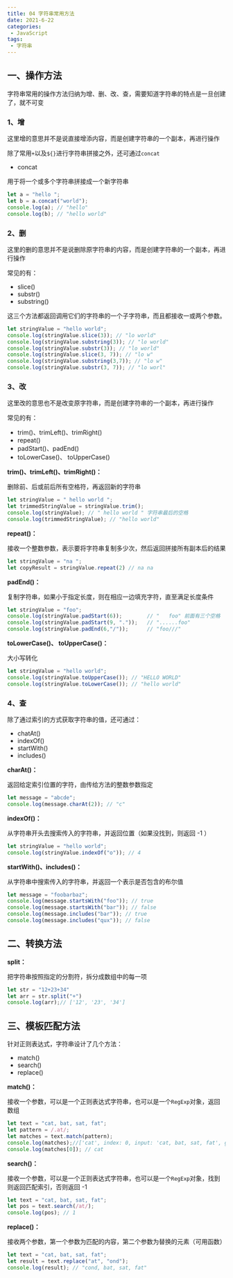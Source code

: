 ```yaml
---
title: 04 字符串常用方法
date: 2021-6-22
categories: 
 - JavaScript
tags:
 - 字符串
---
```


## 一、操作方法

字符串常用的操作方法归纳为增、删、改、查，需要知道字符串的特点是一旦创建了，就不可变

### 1、增

这里增的意思并不是说直接增添内容，而是创建字符串的一个副本，再进行操作

除了常用`+`以及`${}`进行字符串拼接之外，还可通过`concat`

- concat

用于将一个或多个字符串拼接成一个新字符串

```js
let a = "hello ";
let b = a.concat("world");
console.log(a); // "hello"
console.log(b); // "hello world"
```

### 2、删

这里的删的意思并不是说删除原字符串的内容，而是创建字符串的一个副本，再进行操作

常见的有：

- slice()
- substr()
- substring()

这三个方法都返回调用它们的字符串的一个子字符串，而且都接收一或两个参数。

```js
let stringValue = "hello world";
console.log(stringValue.slice(3)); // "lo world"
console.log(stringValue.substring(3)); // "lo world"
console.log(stringValue.substr(3)); // "lo world"
console.log(stringValue.slice(3, 7)); // "lo w"
console.log(stringValue.substring(3,7)); // "lo w"
console.log(stringValue.substr(3, 7)); // "lo worl"
```

### 3、改

这里改的意思也不是改变原字符串，而是创建字符串的一个副本，再进行操作

常见的有：

- trim()、trimLeft()、trimRight()
- repeat()
- padStart()、padEnd()
- toLowerCase()、 toUpperCase()

**trim()、trimLeft()、trimRight()：**

删除前、后或前后所有空格符，再返回新的字符串

```js
let stringValue = " hello world ";
let trimmedStringValue = stringValue.trim();
console.log(stringValue); // " hello world " 字符串最后的空格
console.log(trimmedStringValue); // "hello world"
```

**repeat()：**

接收一个整数参数，表示要将字符串复制多少次，然后返回拼接所有副本后的结果

```js
let stringValue = "na ";
let copyResult = stringValue.repeat(2) // na na 
```

**padEnd()：**

复制字符串，如果小于指定长度，则在相应一边填充字符，直至满足长度条件

```js
let stringValue = "foo";
console.log(stringValue.padStart(6));        // "   foo" 前面有三个空格
console.log(stringValue.padStart(9, "."));   // "......foo"
console.log(stringValue.padEnd(6,"/"));      // "foo///" 
```

**toLowerCase()、 toUpperCase()：**

大小写转化

```js
let stringValue = "hello world";
console.log(stringValue.toUpperCase()); // "HELLO WORLD"
console.log(stringValue.toLowerCase()); // "hello world"
```

### 4、查

除了通过索引的方式获取字符串的值，还可通过：

- chatAt()
- indexOf()
- startWith()
- includes()

**charAt()：**

返回给定索引位置的字符，由传给方法的整数参数指定

```js
let message = "abcde";
console.log(message.charAt(2)); // "c"
```

**indexOf()：**

从字符串开头去搜索传入的字符串，并返回位置（如果没找到，则返回 -1 ）

```js
let stringValue = "hello world";
console.log(stringValue.indexOf("o")); // 4
```

**startWith()、includes()：**

从字符串中搜索传入的字符串，并返回一个表示是否包含的布尔值

```js
let message = "foobarbaz";
console.log(message.startsWith("foo")); // true
console.log(message.startsWith("bar")); // false
console.log(message.includes("bar")); // true
console.log(message.includes("qux")); // false
```

## 二、转换方法

**split：**

把字符串按照指定的分割符，拆分成数组中的每一项

```js
let str = "12+23+34"
let arr = str.split("+") 
console.log(arr);// ['12', '23', '34']
```

## 三、模板匹配方法

针对正则表达式，字符串设计了几个方法：

- match()
- search()
- replace()

**match()：**

接收一个参数，可以是一个正则表达式字符串，也可以是一个`RegExp`对象，返回数组

```js
let text = "cat, bat, sat, fat";
let pattern = /.at/;
let matches = text.match(pattern);
console.log(matches);//['cat', index: 0, input: 'cat, bat, sat, fat', groups: undefined]
console.log(matches[0]); // cat
```

**search()：**

接收一个参数，可以是一个正则表达式字符串，也可以是一个`RegExp`对象，找到则返回匹配索引，否则返回 -1

```js
let text = "cat, bat, sat, fat";
let pos = text.search(/at/);
console.log(pos); // 1
```

**replace()：**

接收两个参数，第一个参数为匹配的内容，第二个参数为替换的元素（可用函数）

```js
let text = "cat, bat, sat, fat";
let result = text.replace("at", "ond");
console.log(result); // "cond, bat, sat, fat"
```